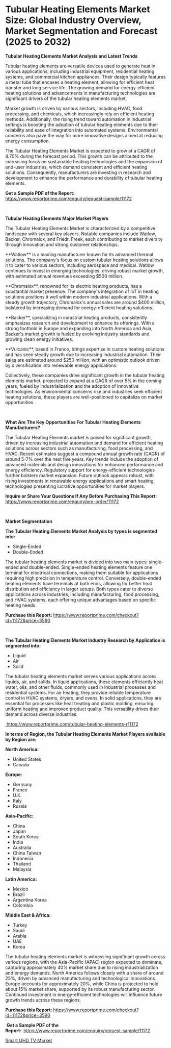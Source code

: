 <p><h1>Tubular Heating Elements Market Size: Global Industry Overview, Market Segmentation and Forecast (2025 to 2032)</h1></p><p><strong>Tubular Heating Elements Market Analysis and Latest Trends</strong></p>
<p><p>Tubular heating elements are versatile devices used to generate heat in various applications, including industrial equipment, residential heating systems, and commercial kitchen appliances. Their design typically features a metal tube that encases a heating element, allowing for efficient heat transfer and long service life. The growing demand for energy-efficient heating solutions and advancements in manufacturing technologies are significant drivers of the tubular heating elements market.</p><p>Market growth is driven by various sectors, including HVAC, food processing, and chemicals, which increasingly rely on efficient heating methods. Additionally, the rising trend toward automation in industrial settings is boosting the adoption of tubular heating elements due to their reliability and ease of integration into automated systems. Environmental concerns also pave the way for more innovative designs aimed at reducing energy consumption.</p><p>The Tubular Heating Elements Market is expected to grow at a CAGR of 4.70% during the forecast period. This growth can be attributed to the increasing focus on sustainable heating technologies and the expansion of end-user industries, which demand consistent and efficient heating solutions. Consequently, manufacturers are investing in research and development to enhance the performance and durability of tubular heating elements.</p></p>
<p><strong>Get a Sample PDF of the Report:&nbsp;</strong> <a href="https://www.reportprime.com/enquiry/request-sample/11172?utm_campaign=2203&utm_medium=2&utm_source=Github&utm_content=ia&utm_term=20032025&utm_id=tubular-heating-elements">https://www.reportprime.com/enquiry/request-sample/11172</a></p>
<p>&nbsp;</p>
<p><strong>Tubular Heating Elements Major Market Players</strong></p>
<p><p>The Tubular Heating Elements Market is characterized by a competitive landscape with several key players. Notable companies include Watlow, Backer, Chromalox, and Friedr. Freek, each contributing to market diversity through innovation and strong customer relationships.</p><p>**Watlow** is a leading manufacturer known for its advanced thermal solutions. The company's focus on custom tubular heating solutions allows it to cater to various sectors, including aerospace and medical. Watlow continues to invest in emerging technologies, driving robust market growth, with estimated annual revenues exceeding $500 million.</p><p>**Chromalox**, renowned for its electric heating products, has a substantial market presence. The company's integration of IoT in heating solutions positions it well within modern industrial applications. With a steady growth trajectory, Chromalox's annual sales are around $400 million, bolstered by increasing demand for energy-efficient heating solutions.</p><p>**Backer**, specializing in industrial heating products, consistently emphasizes research and development to enhance its offerings. With a strong foothold in Europe and expanding into North America and Asia, Backer's market growth is fueled by evolving industry standards and growing clean energy initiatives.</p><p>**Vulcanic**, based in France, brings expertise in custom heating solutions and has seen steady growth due to increasing industrial automation. Their sales are estimated around $250 million, with an optimistic outlook driven by diversification into renewable energy applications.</p><p>Collectively, these companies drive significant growth in the tubular heating elements market, projected to expand at a CAGR of over 5% in the coming years, fueled by industrialization and the adoption of innovative technologies. As environmental concerns rise and industries seek efficient heating solutions, these players are well-positioned to capitalize on market opportunities.</p></p>
<p>&nbsp;</p>
<p><strong>What Are The Key Opportunities For Tubular Heating Elements Manufacturers?</strong></p>
<p><p>The Tubular Heating Elements market is poised for significant growth, driven by increasing industrial automation and demand for efficient heating solutions across sectors such as manufacturing, food processing, and HVAC. Recent estimates suggest a compound annual growth rate (CAGR) of around 5-7% over the next five years. Key trends include the adoption of advanced materials and design innovations for enhanced performance and energy efficiency. Regulatory support for energy-efficient technologies further bolsters market expansion. Future outlook appears robust, with rising investments in renewable energy applications and smart heating technologies presenting lucrative opportunities for market players.</p></p>
<p><strong>Inquire or Share Your Questions If Any Before Purchasing This Report:</strong> <a href="https://www.reportprime.com/enquiry/pre-order/11172?utm_campaign=2203&utm_medium=2&utm_source=Github&utm_content=ia&utm_term=20032025&utm_id=tubular-heating-elements">https://www.reportprime.com/enquiry/pre-order/11172</a></p>
<p>&nbsp;</p>
<p><strong>Market Segmentation</strong></p>
<p><strong>The Tubular Heating Elements Market Analysis by types is segmented into:</strong></p>
<p><ul><li>Single-Ended</li><li>Double-Ended</li></ul></p>
<p><p>The tubular heating elements market is divided into two main types: single-ended and double-ended. Single-ended heating elements feature one terminal for electrical connections, making them suitable for applications requiring high precision in temperature control. Conversely, double-ended heating elements have terminals at both ends, allowing for better heat distribution and efficiency in larger setups. Both types cater to diverse applications across industries, including manufacturing, food processing, and HVAC systems, each offering unique advantages based on specific heating needs.</p></p>
<p><strong>Purchase this Report:&nbsp;</strong><a href="https://www.reportprime.com/checkout?id=11172&price=3590&utm_campaign=2203&utm_medium=2&utm_source=Github&utm_content=ia&utm_term=20032025&utm_id=tubular-heating-elements">https://www.reportprime.com/checkout?id=11172&price=3590</a></p>
<p>&nbsp;</p>
<p><strong>The Tubular Heating Elements Market Industry Research by Application is segmented into:</strong></p>
<p><ul><li>Liquid</li><li>Air</li><li>Solid</li></ul></p>
<p><p>The tubular heating elements market serves various applications across liquids, air, and solids. In liquid applications, these elements efficiently heat water, oils, and other fluids, commonly used in industrial processes and residential systems. For air heating, they provide reliable temperature control in HVAC systems, dryers, and ovens. In solid applications, they are essential for processes like heat treating and plastic molding, ensuring uniform heating and improved product quality. This versatility drives their demand across diverse industries.</p></p>
<p><a href="https://www.reportprime.com/tubular-heating-elements-r11172?utm_campaign=2203&utm_medium=2&utm_source=Github&utm_content=ia&utm_term=20032025&utm_id=tubular-heating-elements">&nbsp;https://www.reportprime.com/tubular-heating-elements-r11172</a></p>
<p><strong>In terms of Region, the Tubular Heating Elements Market Players available by Region are:</strong></p>
<p>
    <p> <strong> North America: </strong>
        <ul>
            <li>United States</li>
            <li>Canada</li>
        </ul>
        </p> 
    <p> <strong> Europe: </strong>
        <ul>
            <li>Germany</li>
            <li>France</li>
            <li>U.K.</li>
            <li>Italy</li>
            <li>Russia</li>
        </ul>
        </p> 
    <p> <strong> Asia-Pacific: </strong>
        <ul>
            <li>China</li>
            <li>Japan</li>
            <li>South Korea</li>
            <li>India</li>
            <li>Australia</li>
            <li>China Taiwan</li>
            <li>Indonesia</li>
            <li>Thailand</li>
            <li>Malaysia</li>
        </ul>
        </p> 
    <p> <strong> Latin America: </strong>
        <ul>
            <li>Mexico</li>
            <li>Brazil</li>
            <li>Argentina Korea</li>
            <li>Colombia</li>
        </ul>
        </p> 
    <p> <strong> Middle East & Africa: </strong>
        <ul>
            <li>Turkey</li>
            <li>Saudi</li>
            <li>Arabia</li>
            <li>UAE</li>
            <li>Korea</li>
        </ul>
    </p>
    </p>
<p><p>The tubular heating elements market is witnessing significant growth across various regions, with the Asia-Pacific (APAC) region expected to dominate, capturing approximately 40% market share due to rising industrialization and energy demands. North America follows closely with a share of around 25%, driven by advanced manufacturing and technological innovations. Europe accounts for approximately 20%, while China is projected to hold about 15% market share, supported by its robust manufacturing sector. Continued investment in energy-efficient technologies will influence future growth trends across these regions.</p></p>
<p><strong>Purchase this Report: </strong><a href="https://www.reportprime.com/checkout?id=11172&price=3590&utm_campaign=2203&utm_medium=2&utm_source=Github&utm_content=ia&utm_term=20032025&utm_id=tubular-heating-elements">https://www.reportprime.com/checkout?id=11172&price=3590</a></p>
<p>&nbsp;<strong>Get a Sample PDF of the Report:&nbsp;&nbsp;</strong><a href="https://www.reportprime.com/enquiry/request-sample/11172?utm_campaign=2203&utm_medium=2&utm_source=Github&utm_content=ia&utm_term=20032025&utm_id=tubular-heating-elements">https://www.reportprime.com/enquiry/request-sample/11172</a></p>
<p><strong></strong></p>
<p><p><a href="https://github.com/damjiederyd/Market-Research-Report-List-1/blob/main/smart-uhd-tv-market.md?utm_campaign=2203&utm_medium=2&utm_source=Github&utm_content=ia&utm_term=20032025&utm_id=tubular-heating-elements">Smart UHD TV Market</a></p></p>